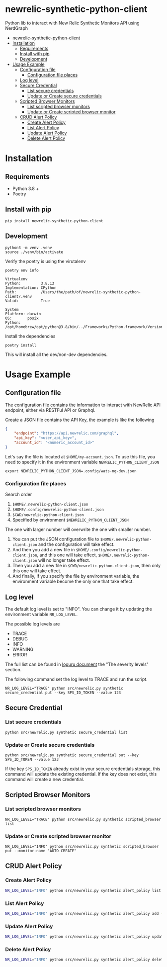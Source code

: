 # newrelic-synthetic-python-client
Python lib to interact with New Relic Synthetic Monitors API using NerdGraph

- [newrelic-synthetic-python-client](#newrelic-synthetic-python-client)
- [Installation](#installation)
  - [Requirements](#requirements)
  - [Install with pip](#install-with-pip)
  - [Development](#development)
- [Usage Example](#usage-example)
  - [Configuration file](#configuration-file)
    - [Configuration file places](#configuration-file-places)
  - [Log level](#log-level)
  - [Secure Credential](#secure-credential)
    - [List secure credentials](#list-secure-credentials)
    - [Update or Create secure credentials](#update-or-create-secure-credentials)
  - [Scripted Browser Monitors](#scripted-browser-monitors)
    - [List scripted browser monitors](#list-scripted-browser-monitors)
    - [Update or Create scripted browser monitor](#update-or-create-scripted-browser-monitor)
  - [CRUD Alert Policy](#crud-alert-policy)
    - [Create Alert Policy](#create-alert-policy)
    - [List Alert Policy](#list-alert-policy)
    - [Update Alert Policy](#update-alert-policy)
    - [Delete Alert Policy](#delete-alert-policy)

# Installation

## Requirements
- Python 3.8 +
- Poetry

## Install with pip


```
pip install newrelic-synthetic-python-client
```


## Development

```
python3 -m venv .venv
source ./venv/bin/activate
```

Verify the poetry is using the virutalenv
```
poetry env info

Virtualenv
Python:         3.8.13
Implementation: CPython
Path:           /Users/the/path/of/newrelic-synthetic-python-client/.venv
Valid:          True

System
Platform: darwin
OS:       posix
Python:   /opt/homebrew/opt/python@3.8/bin/../Frameworks/Python.framework/Versions/3.8
```

Install the dependencies

```
poetry install
```

This will install all the dev/non-dev dependencies.

# Usage Example

## Configuration file

The configuration file contains the information to interact with NewRelic API endpoint, either via RESTFul API or Graphql.

Create a JSON file contains the API Key, the example is like the following
```json
{
    "endpoint": "https://api.newrelic.com/graphql",
    "api_key": "<user_api_key>",
    "account_id": "<numeric_account_id>"
}
```
Let's say the file is located at `$HOME/my-account.json`. To use this file, you need to specify it in the environment variable `NEWRELIC_PYTHON_CLIENT_JSON`
```
export NEWRELIC_PYTHON_CLIENT_JSON=.config/wats-ng-dev.json 
```

### Configuration file places

Search order
1. `$HOME/.newrelic-python-client.json`
2. `$HOME/.config/newrelic-python-client.json`
3. `$CWD/newrelic-python-client.json`
4. Specified by environment `$NEWRELIC_PYTHON_CLIENT_JSON`

The one with larger number will overwrite the one with smaller number.

1. You can put the JSON configuration file to `$HOME/.newrelic-python-client.json` and the configuration will take effect.
2. And then you add a new file in `$HOME/.config/newrelic-python-client.json`, and this one will take effect, `$HOME/.newrelic-python-client.json` will no longer take effect.
3. Then you add a new file in `$CWD/newrelic-python-client.json`, then only this one will take effect.
4. And finally, if you specify the file by environment variable, the environment variable become the only one that take effect.

## Log level

The default log level is set to "INFO". You can change it by updating the environment variable `NR_LOG_LEVEL`.

The possible log levels are
- TRACE
- DEBUG
- INFO
- WARNING
- ERROR

The full list can be found in [loguru document](https://loguru.readthedocs.io/en/stable/api/logger.html) the "The severity levels" section.

The following command set the log level to TRACE and run the script.
```
NR_LOG_LEVEL="TRACE" python src/newrelic.py synthetic secure_credential put --key SPS_ID_TOKEN --value 123  
```


## Secure Credential
### List secure credentials
```
python src/newrelic.py synthetic secure_credential list
```

### Update or Create secure credentials

```
python src/newrelic.py synthetic secure_credential put --key SPS_ID_TOKEN --value 123
```
If the key `SPS_ID_TOKEN` already exist in your secure credentials storage, this command will update the existing credential. If the key does not exist, this command will create a new credential.

## Scripted Browser Monitors

### List scripted browser monitors

```
NR_LOG_LEVEL="TRACE" python src/newrelic.py synthetic scripted_browser list
```

### Update or Create scripted browser monitor

```
NR_LOG_LEVEL="INFO" python src/newrelic.py synthetic scripted_browser put --monitor-name "AUTO CREATE" 
```

## CRUD Alert Policy

### Create Alert Policy
```sh
NR_LOG_LEVEL="INFO" python src/newrelic.py synthetic alert_policy list
```

### List Alert Policy
```sh
NR_LOG_LEVEL="INFO" python src/newrelic.py synthetic alert_policy add --name 'policy name' --preference="PER_CONDITION"
```

### Update Alert Policy
```sh
NR_LOG_LEVEL="INFO" python src/newrelic.py synthetic alert_policy update --name "policy name" --preference "PER_POLICY" --policy-id "3715372"
```

### Delete Alert Policy
```sh
NR_LOG_LEVEL="INFO" python src/newrelic.py synthetic alert_policy delete --policy-id "3715372"
```